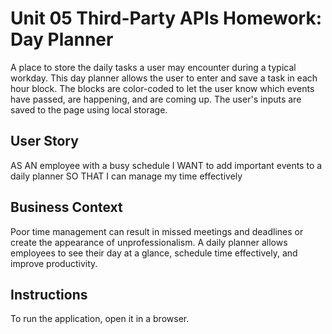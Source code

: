 # Unit 05 Third-Party APIs Homework: Day Planner

A place to store the daily tasks a user may encounter during a typical workday. 
This day planner allows the user to enter and save a task in each hour block. The blocks are color-coded to let the user know which events have passed, are happening, and are coming up. The user's inputs are saved to the page using local storage.



## User Story

AS AN employee with a busy schedule
I WANT to add important events to a daily planner
SO THAT I can manage my time effectively 



## Business Context

Poor time management can result in missed meetings and deadlines or create the appearance of unprofessionalism. A daily planner allows employees to see their day at a glance, schedule time effectively, and improve productivity. 



## Instructions

To run the application, open it in a browser.